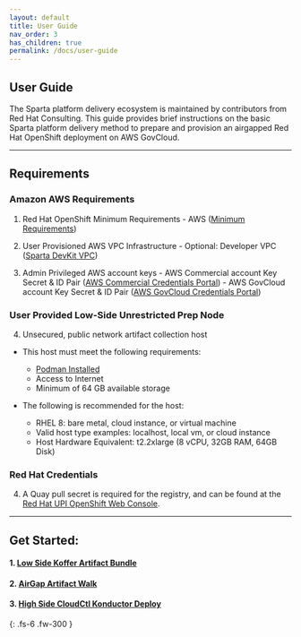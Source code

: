 ```yaml
---
layout: default
title: User Guide
nav_order: 3
has_children: true
permalink: /docs/user-guide
---
```


## User Guide
The Sparta platform delivery ecosystem is maintained by contributors from Red Hat Consulting.
This guide provides brief instructions on the basic Sparta platform delivery method to prepare and provision an airgapped Red Hat OpenShift deployment on AWS GovCloud.

----------------------------------------------------------------
## Requirements

### Amazon AWS Requirements
  1. Red Hat OpenShift Minimum Requirements
    - AWS ([Minimum Requirements])
  2. User Provisioned AWS VPC Infrastructure
    - Optional: Developer VPC ([Sparta DevKit VPC])
    
  3. Admin Privileged AWS account keys
    - AWS Commercial account Key Secret & ID Pair ([AWS Commercial Credentials Portal])
    - AWS GovCloud account Key Secret & ID Pair ([AWS GovCloud Credentials Portal])

### User Provided Low-Side Unrestricted Prep Node
  4. Unsecured, public network artifact collection host
  - This host must meet the following requirements:
    - [Podman Installed]
    - Access to Internet
    - Minimum of 64 GB available storage
    
  - The following is recommended for the host:
    - RHEL 8: bare metal, cloud instance, or virtual machine
    - Valid host type examples: localhost, local vm, or cloud instance
    - Host Hardware Equivalent: t2.2xlarge (8 vCPU, 32GB RAM, 64GB Disk)

### Red Hat Credentials
  4. A Quay pull secret is required for the registry, and can be found at the [Red Hat UPI OpenShift Web Console].

----------------------------------------------------------------
## Get Started:
####  1. [Low Side Koffer Artifact Bundle](https://codectl.io/docs/user-guide/bundle)
####  2. [AirGap Artifact Walk](https://codectl.io/docs/user-guide/airgap)
####  3. [High Side CloudCtl Konductor Deploy](https://codectl.io/docs/user-guide/deploy)

[RH CoreOS]:https://mirror.openshift.com/pub/openshift-v4/x86_64/dependencies/rhcos/latest/latest
[Podman Installed]:https://podman.io/getting-started/installation.html
[Red Hat UPI OpenShift Web Console]:https://cloud.redhat.com/openshift/install/metal/user-provisioned
[AWS GovCloud Credentials Portal]:https://console.amazonaws-us-gov.com/iam/home#/security_credentials
[Sparta DevKit VPC]:https://codectl.io/docs/developer/aws-vpc
[AWS Commercial Credentials Portal]:https://console.aws.amazon.com/iam/home#/security_credentials
[RHEL 8]:https://access.redhat.com/downloads/content/479/ver=/rhel---8/8.2/x86_64/product-software
[Minimum Requirements]:https://docs.openshift.com/container-platform/4.5/installing/installing_aws/installing-aws-vpc.html#installation-custom-aws-vpc-requirements_installing-aws-vpc
{: .fs-6 .fw-300 }
